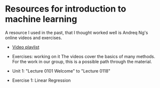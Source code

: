 # Resources for introduction to machine learning

A resource I used in the past, that I thought worked well is Andreq Ng's online videos and exercises.

* [Video playlist](https://www.youtube.com/playlist?list=PLiPvV5TNogxIS4bHQVW4pMkj4CHA8COdX)
* Exercises: working on it
The videos cover the basics of many methods. For the work in our group, this is a possible path through the material.

* Unit 1: "Lecture 0101 Welcome" to "Lecture 0118"
* Exercise 1: Linear Regression
